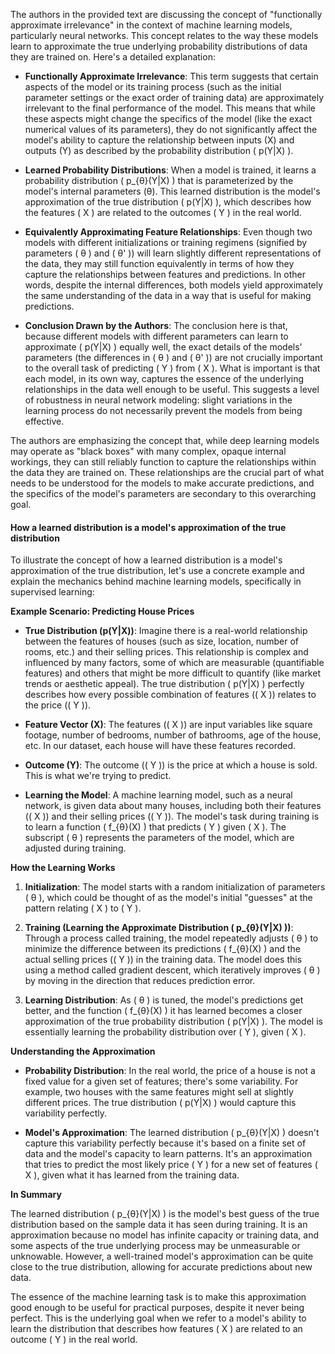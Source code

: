 The authors in the provided text are discussing the concept of "functionally approximate irrelevance" in the context of machine learning models, particularly neural networks. This concept relates to the way these models learn to approximate the true underlying probability distributions of data they are trained on. Here's a detailed explanation:

- **Functionally Approximate Irrelevance**: This term suggests that certain aspects of the model or its training process (such as the initial parameter settings or the exact order of training data) are approximately irrelevant to the final performance of the model. This means that while these aspects might change the specifics of the model (like the exact numerical values of its parameters), they do not significantly affect the model's ability to capture the relationship between inputs \(X\) and outputs \(Y\) as described by the probability distribution \( p(Y|X) \).

- **Learned Probability Distributions**: When a model is trained, it learns a probability distribution \( p_{θ}(Y|X) \) that is parameterized by the model's internal parameters \(θ\). This learned distribution is the model's approximation of the true distribution \( p(Y|X) \), which describes how the features \( X \) are related to the outcomes \( Y \) in the real world. 

- **Equivalently Approximating Feature Relationships**: Even though two models with different initializations or training regimens (signified by parameters \( θ \) and \( θ' \)) will learn slightly different representations of the data, they may still function equivalently in terms of how they capture the relationships between features and predictions. In other words, despite the internal differences, both models yield approximately the same understanding of the data in a way that is useful for making predictions.

- **Conclusion Drawn by the Authors**: The conclusion here is that, because different models with different parameters can learn to approximate \( p(Y|X) \) equally well, the exact details of the models' parameters (the differences in \( θ \) and \( θ' \)) are not crucially important to the overall task of predicting \( Y \) from \( X \). What is important is that each model, in its own way, captures the essence of the underlying relationships in the data well enough to be useful. This suggests a level of robustness in neural network modeling: slight variations in the learning process do not necessarily prevent the models from being effective.

The authors are emphasizing the concept that, while deep learning models may operate as "black boxes" with many complex, opaque internal workings, they can still reliably function to capture the relationships within the data they are trained on. These relationships are the crucial part of what needs to be understood for the models to make accurate predictions, and the specifics of the model's parameters are secondary to this overarching goal.


#### How a learned distribution is a model's approximation of the true distribution

To illustrate the concept of how a learned distribution is a model's approximation of the true distribution, let's use a concrete example and explain the mechanics behind machine learning models, specifically in supervised learning:

**Example Scenario: Predicting House Prices**

- **True Distribution (p(Y|X))**: Imagine there is a real-world relationship between the features of houses (such as size, location, number of rooms, etc.) and their selling prices. This relationship is complex and influenced by many factors, some of which are measurable (quantifiable features) and others that might be more difficult to quantify (like market trends or aesthetic appeal). The true distribution \( p(Y|X) \) perfectly describes how every possible combination of features (\( X \)) relates to the price (\( Y \)).

- **Feature Vector (X)**: The features (\( X \)) are input variables like square footage, number of bedrooms, number of bathrooms, age of the house, etc. In our dataset, each house will have these features recorded.

- **Outcome (Y)**: The outcome (\( Y \)) is the price at which a house is sold. This is what we're trying to predict.

- **Learning the Model**: A machine learning model, such as a neural network, is given data about many houses, including both their features (\( X \)) and their selling prices (\( Y \)). The model's task during training is to learn a function \( f_{θ}(X) \) that predicts \( Y \) given \( X \). The subscript \( θ \) represents the parameters of the model, which are adjusted during training.

**How the Learning Works**

1. **Initialization**: The model starts with a random initialization of parameters \( θ \), which could be thought of as the model's initial "guesses" at the pattern relating \( X \) to \( Y \).

2. **Training (Learning the Approximate Distribution \( p_{θ}(Y|X) \))**: Through a process called training, the model repeatedly adjusts \( θ \) to minimize the difference between its predictions \( f_{θ}(X) \) and the actual selling prices (\( Y \)) in the training data. The model does this using a method called gradient descent, which iteratively improves \( θ \) by moving in the direction that reduces prediction error.

3. **Learning Distribution**: As \( θ \) is tuned, the model's predictions get better, and the function \( f_{θ}(X) \) it has learned becomes a closer approximation of the true probability distribution \( p(Y|X) \). The model is essentially learning the probability distribution over \( Y \), given \( X \).

**Understanding the Approximation**

- **Probability Distribution**: In the real world, the price of a house is not a fixed value for a given set of features; there's some variability. For example, two houses with the same features might sell at slightly different prices. The true distribution \( p(Y|X) \) would capture this variability perfectly.

- **Model's Approximation**: The learned distribution \( p_{θ}(Y|X) \) doesn't capture this variability perfectly because it's based on a finite set of data and the model's capacity to learn patterns. It's an approximation that tries to predict the most likely price \( Y \) for a new set of features \( X \), given what it has learned from the training data.

**In Summary**

The learned distribution \( p_{θ}(Y|X) \) is the model's best guess of the true distribution based on the sample data it has seen during training. It is an approximation because no model has infinite capacity or training data, and some aspects of the true underlying process may be unmeasurable or unknowable. However, a well-trained model's approximation can be quite close to the true distribution, allowing for accurate predictions about new data. 

The essence of the machine learning task is to make this approximation good enough to be useful for practical purposes, despite it never being perfect. This is the underlying goal when we refer to a model's ability to learn the distribution that describes how features \( X \) are related to an outcome \( Y \) in the real world.